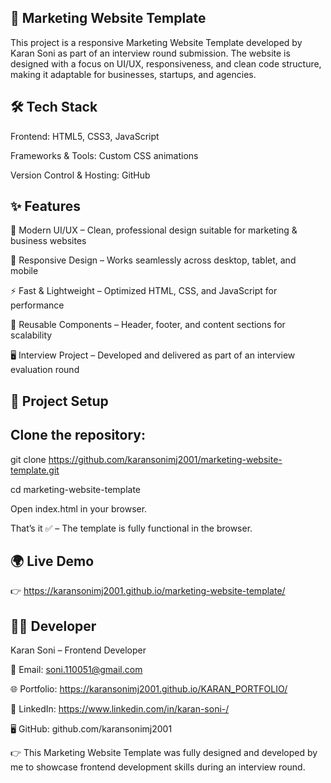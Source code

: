 ## 📢 Marketing Website Template

This project is a responsive Marketing Website Template developed by Karan Soni as part of an interview round submission.
The website is designed with a focus on UI/UX, responsiveness, and clean code structure, making it adaptable for businesses, startups, and agencies.

## 🛠️ Tech Stack

Frontend: HTML5, CSS3, JavaScript

Frameworks & Tools: Custom CSS animations

Version Control & Hosting: GitHub

## ✨ Features

🎨 Modern UI/UX – Clean, professional design suitable for marketing & business websites

📱 Responsive Design – Works seamlessly across desktop, tablet, and mobile

⚡ Fast & Lightweight – Optimized HTML, CSS, and JavaScript for performance

🔗 Reusable Components – Header, footer, and content sections for scalability

🖥️ Interview Project – Developed and delivered as part of an interview evaluation round

## 📂 Project Setup

## Clone the repository:

git clone https://github.com/karansonimj2001/marketing-website-template.git

cd marketing-website-template


Open index.html in your browser.

That’s it ✅ – The template is fully functional in the browser.

## 🌍 Live Demo

👉 https://karansonimj2001.github.io/marketing-website-template/

## 👨‍💻 Developer

Karan Soni – Frontend Developer

📧 Email: soni.110051@gmail.com

🌐 Portfolio: https://karansonimj2001.github.io/KARAN_PORTFOLIO/

💼 LinkedIn: https://www.linkedin.com/in/karan-soni-/

🖥 GitHub: github.com/karansonimj2001

👉 This Marketing Website Template was fully designed and developed by me to showcase frontend development skills during an interview round.
